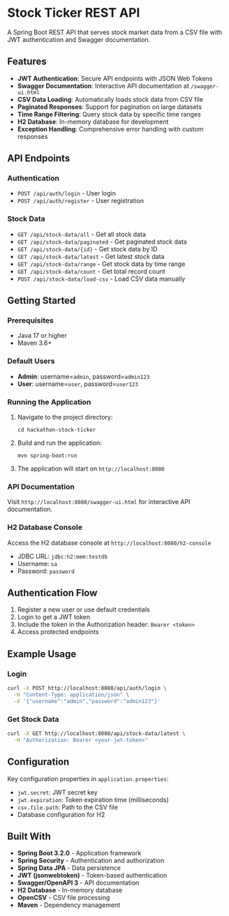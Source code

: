# Stock Ticker REST API

A Spring Boot REST API that serves stock market data from a CSV file with JWT authentication and Swagger documentation.

## Features

- **JWT Authentication**: Secure API endpoints with JSON Web Tokens
- **Swagger Documentation**: Interactive API documentation at `/swagger-ui.html`
- **CSV Data Loading**: Automatically loads stock data from CSV file
- **Paginated Responses**: Support for pagination on large datasets
- **Time Range Filtering**: Query stock data by specific time ranges
- **H2 Database**: In-memory database for development
- **Exception Handling**: Comprehensive error handling with custom responses

## API Endpoints

### Authentication
- `POST /api/auth/login` - User login
- `POST /api/auth/register` - User registration

### Stock Data
- `GET /api/stock-data/all` - Get all stock data
- `GET /api/stock-data/paginated` - Get paginated stock data
- `GET /api/stock-data/{id}` - Get stock data by ID
- `GET /api/stock-data/latest` - Get latest stock data
- `GET /api/stock-data/range` - Get stock data by time range
- `GET /api/stock-data/count` - Get total record count
- `POST /api/stock-data/load-csv` - Load CSV data manually

## Getting Started

### Prerequisites
- Java 17 or higher
- Maven 3.6+

### Default Users
- **Admin**: username=`admin`, password=`admin123`
- **User**: username=`user`, password=`user123`

### Running the Application

1. Navigate to the project directory:
   ```
   cd hackathon-stock-ticker
   ```

2. Build and run the application:
   ```
   mvn spring-boot:run
   ```

3. The application will start on `http://localhost:8080`

### API Documentation
Visit `http://localhost:8080/swagger-ui.html` for interactive API documentation.

### H2 Database Console
Access the H2 database console at `http://localhost:8080/h2-console`
- JDBC URL: `jdbc:h2:mem:testdb`
- Username: `sa`
- Password: `password`

## Authentication Flow

1. Register a new user or use default credentials
2. Login to get a JWT token
3. Include the token in the Authorization header: `Bearer <token>`
4. Access protected endpoints

## Example Usage

### Login
```bash
curl -X POST http://localhost:8080/api/auth/login \
  -H "Content-Type: application/json" \
  -d '{"username":"admin","password":"admin123"}'
```

### Get Stock Data
```bash
curl -X GET http://localhost:8080/api/stock-data/latest \
  -H "Authorization: Bearer <your-jwt-token>"
```

## Configuration

Key configuration properties in `application.properties`:
- `jwt.secret`: JWT secret key
- `jwt.expiration`: Token expiration time (milliseconds)
- `csv.file.path`: Path to the CSV file
- Database configuration for H2

## Built With

- **Spring Boot 3.2.0** - Application framework
- **Spring Security** - Authentication and authorization
- **Spring Data JPA** - Data persistence
- **JWT (jsonwebtoken)** - Token-based authentication
- **Swagger/OpenAPI 3** - API documentation
- **H2 Database** - In-memory database
- **OpenCSV** - CSV file processing
- **Maven** - Dependency management
